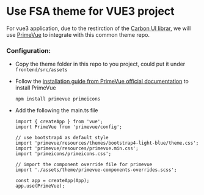# **Use FSA theme for VUE3 project**

For vue3 application, due to the restirction of the [Carbon UI librar](https://vue.carbondesignsystem.com/?path=/story/welcome--default), we will use [PrimeVue](https://primevue.org/) to integrate with this common theme repo.

### **Configuration:**

-   Copy the theme folder in this repo to you project, could put it under `frontend/src/assets`
-   Follow the [installation guide from PrimeVue official documentation](https://primevue.org/installation) to install PrimeVue

    ```
    npm install primevue primeicons
    ```

-   Add the following the main.ts file

    ```
    import { createApp } from 'vue';
    import PrimeVue from 'primevue/config';

    // use bootstrap4 as default style
    import 'primevue/resources/themes/bootstrap4-light-blue/theme.css';
    import 'primevue/resources/primevue.min.css';
    import 'primeicons/primeicons.css';

    // import the component override file for primevue
    import './assets/theme/primevue-components-overrides.scss';

    const app = createApp(App);
    app.use(PrimeVue);
    ```
